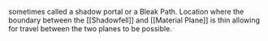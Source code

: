 sometimes called a shadow portal or a Bleak Path. Location where the boundary between the [[Shadowfell]] and [[Material Plane]] is thin allowing for travel between the two planes to be possible.